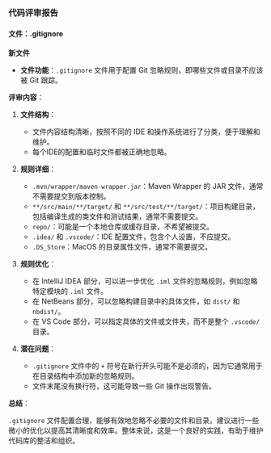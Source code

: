 ### 代码评审报告

#### 文件：.gitignore

**新文件**

- **文件功能**：`.gitignore` 文件用于配置 Git 忽略规则，即哪些文件或目录不应该被 Git 跟踪。

**评审内容**：

1. **文件结构**：
   - 文件内容结构清晰，按照不同的 IDE 和操作系统进行了分类，便于理解和维护。
   - 每个IDE的配置和临时文件都被正确地忽略。

2. **规则详细**：
   - `.mvn/wrapper/maven-wrapper.jar`：Maven Wrapper 的 JAR 文件，通常不需要提交到版本控制。
   - `**/src/main/**/target/` 和 `**/src/test/**/target/`：项目构建目录，包括编译生成的类文件和测试结果，通常不需要提交。
   - `repo/`：可能是一个本地仓库或缓存目录，不希望被提交。
   - `.idea/` 和 `.vscode/`：IDE 配置文件，包含个人设置，不应提交。
   - `.DS_Store`：MacOS 的目录属性文件，通常不需要提交。

3. **规则优化**：
   - 在 IntelliJ IDEA 部分，可以进一步优化 `.iml` 文件的忽略规则，例如忽略特定模块的 `.iml` 文件。
   - 在 NetBeans 部分，可以忽略构建目录中的具体文件，如 `dist/` 和 `nbdist/`。
   - 在 VS Code 部分，可以指定具体的文件或文件夹，而不是整个 `.vscode/` 目录。

4. **潜在问题**：
   - `.gitignore` 文件中的 `+` 符号在新行开头可能不是必须的，因为它通常用于在目录结构中添加新的忽略规则。
   - 文件末尾没有换行符，这可能导致一些 Git 操作出现警告。

**总结**：

`.gitignore` 文件配置合理，能够有效地忽略不必要的文件和目录。建议进行一些微小的优化以提高其清晰度和效率。整体来说，这是一个良好的实践，有助于维护代码库的整洁和组织。